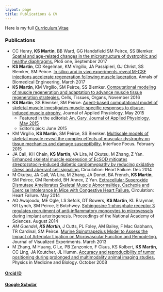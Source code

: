 ```yaml
---
layout: page
title: Publications & CV
---
```


<p class="message">
  Here is my full <a href="/pdfs/KSM_CV.pdf">Curriculum Vitae</a>
</p>

### Publications

- CC Henry, **KS Martin**, BB Ward, GG Handsfield SM Peirce, SS Blemker. [Spatial and age-related changes in the microstructure of dystrophic and healthy diaphragms.](http://journals.plos.org/plosone/article?id=10.1371/journal.pone.0183853) PloS one, September 2017
- **KS Martin**, CD Kegelman, KM Virgilio, JA Passipieri, GJ Christ, SS Blemker, SM Peirce. [In silico and in vivo experiments reveal M-CSF injections accelerate regeneration following muscle laceration.](https://www.ncbi.nlm.nih.gov/pubmed/27718091) Annals of Biomedical Engineering, March 2017
- **KS Martin**, KM Virgilio, SM Peirce, SS Blemker. [Computational modeling of muscle regeneration and adaptation to advance muscle tissue regeneration strategies.](https://www.karger.com/Article/Abstract/443635) Cells, Tissues, Organs, November 2016
- **KS Martin**, SS Blemker, SM Peirce. [Agent-based computational model of skeletal muscle investigates muscle-specific responses to disuse-induced muscle atrophy.](http://jap.physiology.org/content/118/10/1299.abstract) Journal of Applied Physiology, May 2015
	- Featured in the editorial: [An, Gary. Journal of Applied Physiology, May 2015](http://jap.physiology.org/content/118/10/1191)
	- Editor’s pick: June 2015
- KM Virgilio, **KS Martin**, SM Peirce, SS Blemker. [Multiscale models of skeletal muscle reveal the complex effects of muscular dystrophy on tissue mechanics and damage susceptibility.](http://rsfs.royalsocietypublishing.org/content/5/2/20140080) Interface Focus. February 2015
- JA Call, KH Chain, **KS Martin**, VA Lira, M Okutsu, M Zhang, Z Yan. [Enhanced skeletal muscle expression of EcSOD mitigates streptozotocin-induced diabetic cardiomyopathy by reducing oxidative stress and aberrant cell signaling.](http://circheartfailure.ahajournals.org/content/early/2014/12/11/CIRCHEARTFAILURE.114.001540.short) Circulation: Heart Failure. Dec 2014
- M Okutsu, JA Call, VA Lira, M Zhang, JA Donet, BA French, **KS Martin**, SM Peirce, CM Rembold, BH Annex, Z Yan. [Extracellular Superoxide Dismutase Ameliorates Skeletal Muscle Abnormalities, Cachexia and Exercise Intolerance in Mice with Congestive Heart Failure.](http://circheartfailure.ahajournals.org/content/7/3/519.short) Circulation: Heart Failure. May 2014
- AO Awojoodu, ME Ogle, LS Sefcik, DT Bowers, **KS Martin**, KL Brayman, KR Lynch, SM Peirce, E Botchwey. [Sphingosine 1-phosphate receptor 3 regulates recruitment of anti-inflammatory monocytes to microvessels during implant arteriogenesis.](http://www.pnas.org/content/110/34/13785.full?sid=d5bcd80b-44ca-4c12-a599-57e9ac4b6d4c) Proceedings of the National Academy of Sciences. August 2014
-  *AM Guendel*, ***KS Martin***, J Cutts, PL Foley, AM Bailey, F Mac Gabhann, TR Cardinal, SM Peirce. [Murine Spinotrapezius Model to Assess the Impact of Arteriolar Ligation on Microvascular Function and Remodeling.](http://www.ncbi.nlm.nih.gov/pmc/articles/PMC3622090/) Journal of Visualized Experiments. March 2013
- M Zhang, M Huang, C Le, PB Zanzonico, F Claus, KS Kolbert, **KS Martin**, CC Ling, JA Koutcher, JL Humm.  [Accuracy and reproducibility of tumor positioning during prolonged and multimodality animal imaging studies.](http://iopscience.iop.org/article/10.1088/0031-9155/53/20/021/meta)	 Physics in Medicine and Biology. October 2008


#### [Orcid ID](http://orcid.org/0000-0002-6161-9611)
#### [Google Scholar](https://scholar.google.se/citations?user=4rJ1zHgAAAAJ&hl=en&oi=sra)
